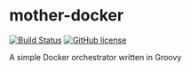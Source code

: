 # mother-docker 

[![Build Status](https://travis-ci.org/fbertola/mother-docker.svg)](https://travis-ci.org/fbertola/mother-docker)
[![GitHub license](https://img.shields.io/github/license/mashape/apistatus.svg)](https://github.com/fbertola/mother-docker/blob/master/LICENSE)

A simple Docker orchestrator written in Groovy
